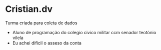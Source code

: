 # Cristian.dv
Turma criada para coleta de dados
- Aluno de programação do colegio civico militar ccm senador teotõnio vilela 
- Eu achei dificil o asseso da conta

